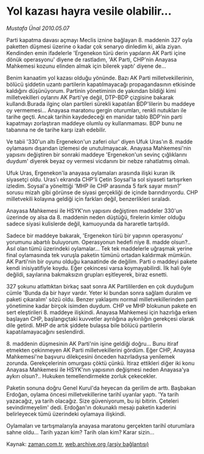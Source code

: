 # Yol kazası hayra vesile olabilir...

*Mustafa Ünal 2010.05.07*

<tr><td class="metin" colspan="2" style="padding-top: 20px; padding-left: 5px; ">Parti kapatma davası açmayı Meclis iznine bağlayan 8. maddenin 327 oyla paketten düşmesi üzerine o kadar çok senaryo dinledim ki, akla ziyan. Kendinden emin ifadelerle 'Ergenekon türü derin yapıların AK Parti içine dönük operasyonu' diyene de rastladım, 'AK Parti, CHP'nin Anayasa Mahkemesi kozunu elinden almak için bilerek yaptı' diyene de...</td></tr><tr><td class="metin" colspan="2" style="padding-top: 20px; padding-left: 5px; "><p>Benim kanaatim yol kazası olduğu yönünde. Bazı AK Parti milletvekillerinin, bölücü şiddetin uzantı partilerin kapatılmayacağı propagandasının etkisinde kaldığını düşünüyorum. Partinin yönetiminin de yakından bildiği kimi milletvekilleri oylarını AK Parti'ye değil, DTP-BDP çizgisine bakarak kullandı.Burada ilginç olan partileri sürekli kapatılan BDP'lilerin bu maddeye oy vermemesi... Anayasa maratonu gergin oturumları, renkli nutukları ile tarihe geçti. Ancak tarihin kaydedeceği en manidar tablo BDP'nin parti kapatmayı zorlaştıran maddeye olumlu oy kullanmaması. BDP bunu ne tabanına ne de tarihe karşı izah edebilir.
<p>Ve tabii '330'un altı Ergenekon'un zaferi olur' diyen Ufuk Uras'ın 8. madde oylamasını dışarıdan izlemesi de unutulmayacak. Anayasa Mahkemesi'nin yapısını değiştiren bir sonraki maddeye 'Ergenekon'un sevinç çığlıklarını duydum' diyerek beyaz oy vermesi vicdanını bir nebze rahatlatmış olmalı.
<p>Ufuk Uras, Ergenekon'la anayasa oylamaları arasında ilişki kuran ilk siyasetçi oldu. Uras'ı ekranda CHP'li Çetin Soysal'la sol siyaseti tartışırken izledim. Soysal'a yönelttiği 'MHP ile CHP arasında 5 fark sayar mısın?' sorusu mizah gibi görünse de siyasi gerçekliği de içinde barındırıyordu. CHP milletvekili kolayına geldiği için farkları değil, benzerlikleri sıraladı. 
<p>Anayasa Mahkemesi ile HSYK'nın yapısını değiştiren maddeler 330'un üzerinde oy alsa da 8. maddenin neden düştüğü, firelerin kimler olduğu sadece siyasi kulislerde değil, kamuoyunda da hararetle tartışıldı.
<p>Sadece bir maddeye bakarak, 'Ergenekon türü bir yapının operasyonu' yorumunu abartılı buluyorum. Operasyonun hedefi niye 8. madde olsun?.. Asıl olan tümü üzerindeki oylamalar... Tek tek maddelerle uğraşmak yerine final oylamasında tek vuruşla paketin tümünü ortadan kaldırmak mümkün. AK Parti'nin bir oyunu olduğu kanaatinde de değilim. Parti o maddeyi pakete kendi inisiyatifiyle koydu. Eğer çekincesi varsa koymayabilirdi. İlk hali öyle değildi, sayılarına bakmaksızın grupları eşitleyerek, biraz esnetti.
<p>327 şokunu atlattıktan birkaç saat sonra AK Partililerden en çok duyduğum cümle 'Bunda da bir hayır vardır. Yeter ki bundan sonra sağlam duralım ve paketi çıkaralım' sözü oldu. Benzer yaklaşımı normal milletvekillerinden parti yönetimine kadar birçok isimden duydum. CHP ve MHP blokunun pakete en sert eleştirileri 8. maddeye ilişkindi. Anayasa Mahkemesi için hazırlığa erken başlayan CHP, başlangıçtaki kuvvetler ayrılığına aykırılığın gerekçesi olarak dile getirdi. MHP de artık şiddete bulaşsa bile bölücü partilerin kapatılamayacağını seslendirdi.
<p> 8. maddenin düşmesinin AK Parti'nin işine geldiği doğru... Bunu itiraf etmekten çekinmeyen AK Parti milletvekillerini gördüm. Eğer CHP, Anayasa Mahkemesi'ne başvuru dilekçesini önceden hazırladıysa yenilemek zorunda. Gerekçelerinin omurgası çöktü çünkü. İtiraz ettikleri diğer iki konu Anayasa Mahkemesi ile HSYK'nın yapısının değişmesi neden Anayasa'ya aykırı olsun?.. Hukuken temellendirmekte zorluk çekecekler.
<p>Paketin sonuna doğru Genel Kurul'da heyecan da gerilim de arttı. Başbakan Erdoğan, oylama öncesi milletvekillerine tarihî uyarılar yaptı. 'Ya tarih yazacağız, ya tarih olacağız. Size güveniyorum, bu işi bitirin. Çeteleri sevindirmeyelim' dedi. Erdoğan'ın dokunaklı mesajı paketin kaderini belirleyecek tümü üzerindeki oylamaya ilişkindi.
<p>Oylamaları ve tartışmalarıyla anayasa maratonu gerçekten tarihî oturumlara sahne oldu... Tarih yazan kim? Tarih olan kim? Karar sizin... <br/></p></p></p></p></p></p></p></p></p></td></tr>

Kaynak: [zaman.com.tr](http://zaman.com.tr/yazar.do?yazino=981273), [web.archive.org (arşiv bağlantısı)](http://web.archive.org/web/20100511215855/http://www.zaman.com.tr:80/yazar.do?yazino=981273)
